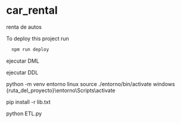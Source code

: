 # car_rental
renta de autos

To deploy this project run

```bash
  npm run deploy
```

ejecutar DML

ejecutar DDL

python -m venv entorno
linux    source ./entorno/bin/activate
windows {ruta_del_proyecto}\entorno\Scripts\activate

pip install -r lib.txt 

python ETL.py 

